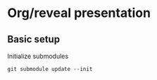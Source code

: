 # Org/reveal presentation

## Basic setup

Initialize submodules

```bsh
git submodule update --init
```
